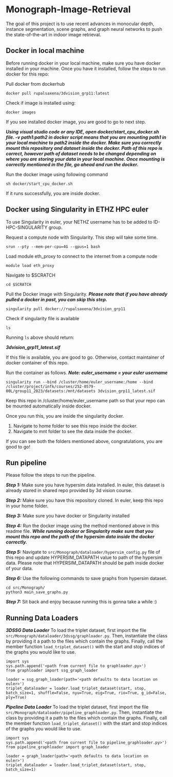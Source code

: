 # Monograph-Image-Retrieval
The goal of this project is to use recent advances in monocular depth, instance segmentation, scene graphs, and graph neural networks to push the state-of-the-art in indoor image retrieval.


## Docker in local machine
Before running docker in your local machine, make sure you have docker installed in your machine.
Once you have it installed, follow the steps to run docker for this repo:


Pull docker from dockerhub
```
docker pull rupalsaxena/3dvision_grp11:latest
```
Check if image is installed using:
```
docker images
```
If you see installed docker image, you are good to go to next step. 

***Using visual studio code or any IDE, open docker/start_cpu_docker.sh file. -v path1:path2 in docker script means that you are mounting path1 in your local machine to path2 inside the docker. Make sure you correctly mount this repository and dataset inside the docker. Path of this repo is correct, however path of dataset needs to be changed depending on where you are storing your data in your local machine. Once mounting is correctly mentioned in the file, go ahead and run the docker.***

Run the docker image using following command
```
sh docker/start_cpu_docker.sh
```
If it runs successfully, you are inside docker.


## Docker using Singularity in ETHZ HPC euler
To use Singularity in euler, your NETHZ username has to be added to ID-HPC-SINGULARITY group.

Request a compute node with Singularity. This step will take some time. 
```
srun --pty --mem-per-cpu=4G --gpus=1 bash
```

Load module eth_proxy to connect to the internet from a compute node
```
module load eth_proxy
```
Navigate to $SCRATCH
```
cd $SCRATCH
```
Pull the Docker image with Singularity. ***Please note that if you have already pulled a docker in past, you can skip this step.***
```
singularity pull docker://rupalsaxena/3dvision_grp11
```
Check if singularity file is available
```
ls 
```
Running ```ls``` above should return:


***3dvision_grp11_latest.sif***

If this file is available, you are good to go. Otherwise, contact maintainer of docker container of this repo. 


Run the container as follows. ***Note: euler_username = your euler username***
```
singularity run --bind /cluster/home/euler_username:/home --bind /cluster/project/infk/courses/252-0579-00L/group11_2023/datasets:/mnt/datasets 3dvision_grp11_latest.sif 
```
Keep this repo in /cluster/home/euler_username path so that your repo can be mounted automatically inside docker.

Once you run this, you are inside the singularity docker. 
1. Navigate to home folder to see this repo inside the docker.
2. Navigate to mnt folder to see the data inside the docker.

If you can see both the folders mentioned above, congratulations, you are good to go!

## Run pipeline

Please follow the steps to run the pipeline.

***Step 1:*** Make sure you have hypersim data installed. In euler, this dataset is already stored in shared repo provided by 3d vision course.

***Step 2:*** Make sure you have this repository cloned. In euler, keep this repo in your home folder. 

***Step 3:*** Make sure you have docker or Singularity installed 

***Step 4:*** Run the docker image using the method mentioned above in this readme file. ***While running docker or Singularity make sure that you mount this repo and the path of the hypersim data inside the docker correctly.***

***Step 5:*** Navigate to ```src/Monograph/dataloader/hypersim_config.py``` file of this repo and update HYPERSIM_DATAPATH value to path of the hypersim data. Please note that HYPERSIM_DATAPATH should be path inside docker of your data.

***Step 6:*** Use the following commands to save graphs from hypersim dataset.

```
cd src/Monograph/
python3 main_save_graphs.py
```
***Step 7:*** Sit back and enjoy because running this is gonna take a while :)

## Running Data Loaders

***3DSSG Data Loader*** 
To load the triplet dataset, first import the file ```src/Monograph/dataloader/3dssg/graphloader.py```. Then, instantiate the class by providing it a path to the files which contain the graphs. Finally, call the member function ```load_triplet_dataset()``` with the start and stop indices of the graphs you would like to use.

```
import sys
sys.path.append('<path from current file to graphloader.py>')
from graphloader import ssg_graph_loader

loader = ssg_graph_loader(path='<path defaults to data location on euler>')
triplet_dataloader = loader.load_triplet_dataset(start, stop, batch_size=1, shuffle=False, nyu=True, eig=True, rio=True, g_id=False, ply=True)
```

***Pipeline Data Loader*** 
To load the triplet dataset, first import the file ```src/Monograph/dataloader/pipeline_graphloader.py```. Then, instantiate the class by providing it a path to the files which contain the graphs. Finally, call the member function ```load_triplet_dataset()``` with the start and stop indices of the graphs you would like to use.

```
import sys
sys.path.append('<path from current file to pipeline_graphloader.py>')
from pipeline_graphloader import graph_loader

loader = graph_loader(path='<path defaults to data location on euler>')
triplet_dataloader = loader.load_triplet_dataset(start, stop, batch_size=1)
```
